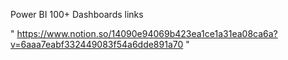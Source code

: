 Power BI 100+ Dashboards links

" https://www.notion.so/14090e94069b423ea1ce1a31ea08ca6a?v=6aaa7eabf332449083f54a6dde891a70 "
